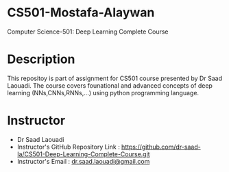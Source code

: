 # CS501-Mostafa-Alaywan
Computer Science-501: Deep Learning Complete Course
# Description 
This repositoy is part of assignment for CS501 course presented by Dr Saad Laouadi. The course covers founational and advanced concepts of deep learning (NNs,CNNs,RNNs,...) using python programming language.
# Instructor
- Dr Saad Laouadi 
- Instructor's GitHub Repository Link : https://github.com/dr-saad-la/CS501-Deep-Learning-Complete-Course.git
- Instructor's Email :  dr.saad.laouadi@gmail.com
